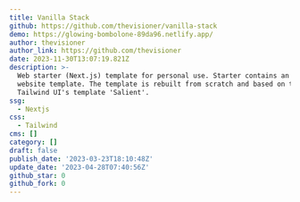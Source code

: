 ```yaml
---
title: Vanilla Stack
github: https://github.com/thevisioner/vanilla-stack
demo: https://glowing-bombolone-89da96.netlify.app/
author: thevisioner
author_link: https://github.com/thevisioner
date: 2023-11-30T13:07:19.821Z
description: >-
  Web starter (Next.js) template for personal use. Starter contains an example
  website template. The template is rebuilt from scratch and based on the
  Tailwind UI's template 'Salient'.
ssg:
  - Nextjs
css:
  - Tailwind
cms: []
category: []
draft: false
publish_date: '2023-03-23T18:10:48Z'
update_date: '2023-04-28T07:40:56Z'
github_star: 0
github_fork: 0
---
```

